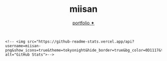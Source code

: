 <!-- Dark theme aesthetic README -->
<div align="center">
  <h1>miisan</h1>
  <p><a href="https://miisan-png.github.io/Miisan-Portfolio-Website/">portfolio ✦</a></p>
</div>

<br>


  <!-- <div align="center">-->
  
  <!-- GitHub Stats Card -->
    <!-- <img src="https://github-readme-stats.vercel.app/api?username=miisan-png&show_icons=true&theme=tokyonight&hide_border=true&bg_color=0D1117&title_color=58A6FF&icon_color=58A6FF&text_color=C9D1D9" alt="GitHub Stats">-->
  
  <!-- </div>-->
